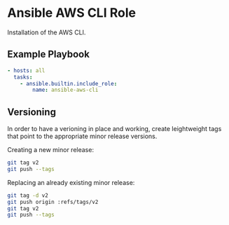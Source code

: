 Ansible AWS CLI Role
====================

Installation of the AWS CLI.

## Example Playbook

```yaml
- hosts: all
  tasks:
    - ansible.builtin.include_role:
        name: ansible-aws-cli
```

## Versioning

In order to have a verioning in place and working, create leightweight tags that point to the appropriate minor release versions.

Creating a new minor release:

```bash
git tag v2
git push --tags
```

Replacing an already existing minor release:

```bash
git tag -d v2
git push origin :refs/tags/v2
git tag v2
git push --tags
```

